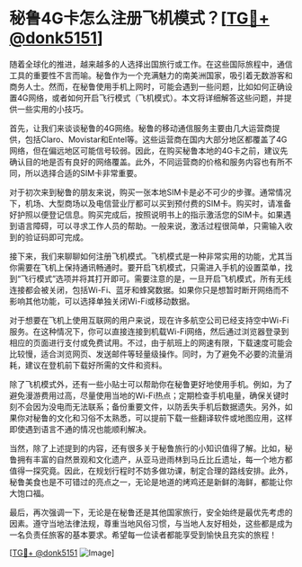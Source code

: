 # 秘鲁4G卡怎么注册飞机模式？[[TG💪+ @donk5151](https://t.me/s/donk5151)]

随着全球化的推进，越来越多的人选择出国旅行或工作。在这些国际旅程中，通信工具的重要性不言而喻。秘鲁作为一个充满魅力的南美洲国家，吸引着无数游客和商务人士。然而，在秘鲁使用手机上网时，可能会遇到一些问题，比如如何正确设置4G网络，或者如何开启飞行模式（飞机模式）。本文将详细解答这些问题，并提供一些实用的小技巧。

首先，让我们来谈谈秘鲁的4G网络。秘鲁的移动通信服务主要由几大运营商提供，包括Claro、Movistar和Entel等。这些运营商在国内大部分地区都覆盖了4G网络，但在偏远地区可能信号较弱。因此，在购买秘鲁本地的4G卡之前，建议先确认目的地是否有良好的网络覆盖。此外，不同运营商的价格和服务内容也有所不同，所以选择合适的SIM卡非常重要。

对于初次来到秘鲁的朋友来说，购买一张本地SIM卡是必不可少的步骤。通常情况下，机场、大型商场以及电信营业厅都可以买到预付费的SIM卡。购买时，请准备好护照以便登记信息。购买完成后，按照说明书上的指示激活您的SIM卡。如果遇到语言障碍，可以寻求工作人员的帮助。一般来说，激活过程很简单，只需输入收到的验证码即可完成。

接下来，我们来聊聊如何注册飞机模式。飞机模式是一种非常实用的功能，尤其当你需要在飞机上保持通讯畅通时。要开启飞机模式，只需进入手机的设置菜单，找到“飞行模式”选项并将其打开即可。需要注意的是，一旦开启飞机模式，所有无线连接都会被关闭，包括Wi-Fi、蓝牙和蜂窝数据。如果你只是想暂时断开网络而不影响其他功能，可以选择单独关闭Wi-Fi或移动数据。

对于想要在飞机上使用互联网的用户来说，现在许多航空公司已经支持空中Wi-Fi服务。在这种情况下，你可以直接连接到机载Wi-Fi网络，然后通过浏览器登录到相应的页面进行支付或免费试用。不过，由于航班上的网速有限，下载速度可能会比较慢，适合浏览网页、发送邮件等轻量级操作。同时，为了避免不必要的流量消耗，建议在登机前下载好所需的文件和资料。

除了飞机模式外，还有一些小贴士可以帮助你在秘鲁更好地使用手机。例如，为了避免漫游费用过高，尽量使用当地的Wi-Fi热点；定期检查手机电量，确保关键时刻不会因为没电而无法联系；备份重要文件，以防丢失手机后数据遗失。另外，如果你对秘鲁的文化和习俗不太熟悉，可以提前下载一些翻译软件或地图应用，这样即使遇到语言不通的情况也能顺利解决。

当然，除了上述提到的内容，还有很多关于秘鲁旅行的小知识值得了解。比如，秘鲁拥有丰富的自然景观和文化遗产，从亚马逊雨林到马丘比丘遗址，每一个地方都值得一探究竟。因此，在规划行程时不妨多做功课，制定合理的路线安排。此外，秘鲁美食也是不可错过的亮点之一，无论是地道的烤鸡还是新鲜的海鲜，都能让你大饱口福。

最后，再次强调一下，无论是在秘鲁还是其他国家旅行，安全始终是最优先考虑的因素。遵守当地法律法规，尊重当地风俗习惯，与当地人友好相处，这些都是成为一名负责任旅客的基本要求。希望每一位读者都能享受到愉快且充实的旅程！

[[TG💪+ @donk5151](https://t.me/s/donk5151) ![Image](https://i.postimg.cc/rwNCRYN7/Snipaste-2025-04-30-17-27-05.png)]